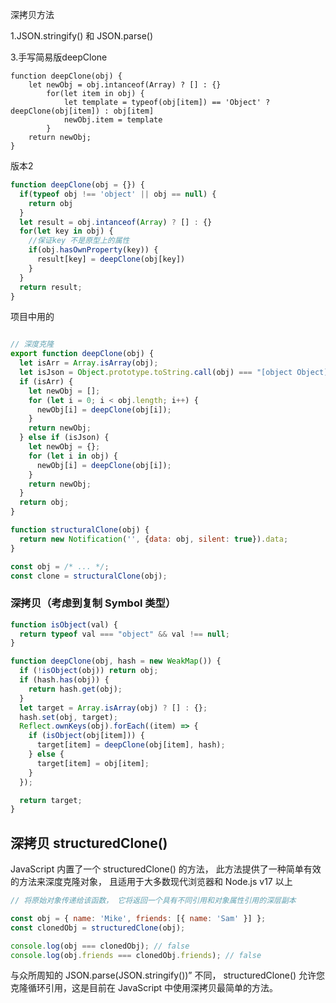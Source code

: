 深拷贝方法


1.JSON.stringify() 和 JSON.parse()


3.手写简易版deepClone

```
function deepClone(obj) {
	let newObj = obj.intanceof(Array) ? [] : {}
		for(let item in obj) {
			let template = typeof(obj[item]) == 'Object' ? deepClone(obj[item]) : obj[item]
			newObj.item = template
		}
	return newObj;
}
```



版本2

```js
function deepClone(obj = {}) {
  if(typeof obj !== 'object' || obj == null) {
    return obj
  }
  let result = obj.intanceof(Array) ? [] : {}
  for(let key in obj) {
    //保证key 不是原型上的属性
    if(obj.hasOwnProperty(key)) {
      result[key] = deepClone(obj[key])
    }
  }
  return result;
}
```


项目中用的

```js

// 深度克隆
export function deepClone(obj) {
  let isArr = Array.isArray(obj);
  let isJson = Object.prototype.toString.call(obj) === "[object Object]";
  if (isArr) {
    let newObj = [];
    for (let i = 0; i < obj.length; i++) {
      newObj[i] = deepClone(obj[i]);
    }
    return newObj;
  } else if (isJson) {
    let newObj = {};
    for (let i in obj) {
      newObj[i] = deepClone(obj[i]);
    }
    return newObj;
  }
  return obj;
}
```


```js
function structuralClone(obj) {
  return new Notification('', {data: obj, silent: true}).data;
}

const obj = /* ... */;
const clone = structuralClone(obj);
```


### 深拷贝（考虑到复制 Symbol 类型）
```js
function isObject(val) {
  return typeof val === "object" && val !== null;
}

function deepClone(obj, hash = new WeakMap()) {
  if (!isObject(obj)) return obj;
  if (hash.has(obj)) {
    return hash.get(obj);
  }
  let target = Array.isArray(obj) ? [] : {};
  hash.set(obj, target);
  Reflect.ownKeys(obj).forEach((item) => {
    if (isObject(obj[item])) {
      target[item] = deepClone(obj[item], hash);
    } else {
      target[item] = obj[item];
    }
  });

  return target;
}

```




## 深拷贝 structuredClone()

JavaScript 内置了一个 structuredClone() 的方法， 此方法提供了一种简单有效的方法来深度克隆对象， 且适用于大多数现代浏览器和 Node.js v17 以上

```js
// 将原始对象传递给该函数， 它将返回一个具有不同引用和对象属性引用的深层副本

const obj = { name: 'Mike', friends: [{ name: 'Sam' }] };
const clonedObj = structuredClone(obj);

console.log(obj === clonedObj); // false
console.log(obj.friends === clonedObj.friends); // false
```

与众所周知的 JSON.parse(JSON.stringify())” 不同， structuredClone() 允许您克隆循环引用，这是目前在 JavaScript 中使用深拷贝最简单的方法。

